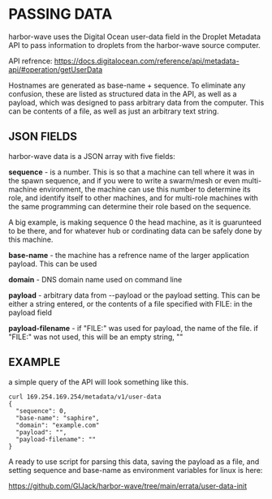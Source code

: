 PASSING DATA
============

harbor-wave uses the Digital Ocean user-data field in the Droplet Metadata API
to pass information to droplets from the harbor-wave source computer.

API refrence: https://docs.digitalocean.com/reference/api/metadata-api/#operation/getUserData

Hostnames are generated as base-name + sequence. To eliminate any confusion,
these are listed as structured data in the API, as well as a payload, which was
designed to pass arbitrary data from the computer. This can be contents of a
file, as well as just an arbitrary text string.

JSON FIELDS
------------

harbor-wave data is a JSON array with five fields:

**sequence**	- is a number. This is so that a machine can tell where it was in
the spawn sequence, and if you were to write a swarm/mesh or even multi-machine
environment, the machine can use this number to determine its role, and identify
itself to other machines, and for multi-role machines with the same programming
can determine their role based on the sequence.

A big example,  is making sequence 0 the head machine, as it is guarunteed to
be there, and for whatever hub or cordinating data can be safely done by this
machine.

**base-name**	- the machine has a refrence name of the larger application
payload. This can be used

**domain**	- DNS domain name used on command line

**payload**	- arbitrary data from --payload or the payload setting. This
can be either a string entered, or the contents of a file specified with FILE:
in the payload field

**payload-filename**	- if "FILE:" was used for payload, the name of the file.
if "FILE:" was not used, this will be an empty string, ""

EXAMPLE
-------
a simple query of the API will look something like this. 
```
curl 169.254.169.254/metadata/v1/user-data
{
  "sequence": 0,
  "base-name": "saphire",
  "domain": "example.com"
  "payload": "",
  "payload-filename": ""
}
```

A ready to use script for parsing this data, saving the payload as a file, and
setting sequence and base-name as environment variables for linux is here:

https://github.com/GIJack/harbor-wave/tree/main/errata/user-data-init


